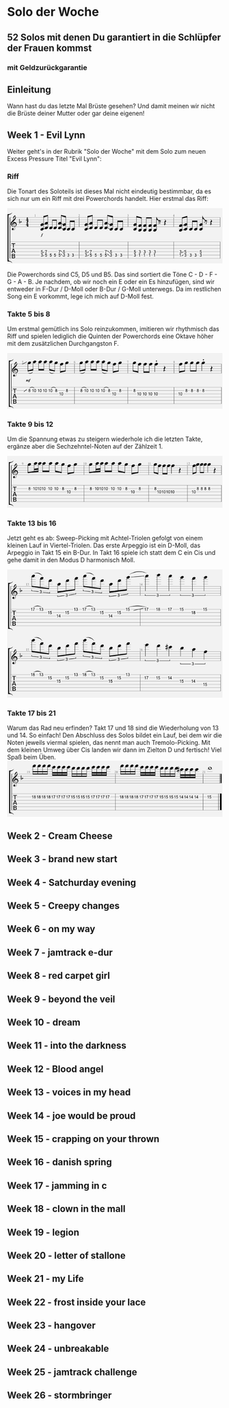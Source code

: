 # Solo der Woche 
## 52 Solos mit denen Du garantiert in die Schlüpfer der Frauen kommst
### mit Geldzurückgarantie
## Einleitung
Wann hast du das letzte Mal Brüste gesehen? Und damit meinen wir nicht die Brüste deiner Mutter oder gar deine eigenen!
 
## Week 1 - Evil Lynn
Weiter geht's in der Rubrik "Solo der Woche" mit dem Solo zum neuen Excess Pressure Titel "Evil Lynn":
### Riff
Die Tonart des Soloteils ist dieses Mal nicht eindeutig bestimmbar, da es sich nur um ein Riff mit drei Powerchords handelt. 
Hier erstmal das Riff:

![Riff](images/evil_lynn_solo_riff.png "Riff")

Die Powerchords sind C5, D5 und B5. Das sind sortiert die Töne C - D - F - G - A - B. 
Je nachdem, ob wir noch ein E oder ein Es hinzufügen, sind wir entweder in F-Dur / D-Moll oder B-Dur / G-Moll unterwegs.
Da im restlichen Song ein E vorkommt, lege ich mich auf D-Moll fest.

### Takte 5 bis 8
Um erstmal gemütlich ins Solo reinzukommen, imitieren wir rhythmisch das Riff und spielen lediglich die Quinten der 
Powerchords eine Oktave höher mit dem zusätzlichen Durchgangston F.

![Riff](images/evil_lynn_solo_takte_5_bis_8.png "Riff")

### Takte 9 bis 12
Um die Spannung etwas zu steigern wiederhole ich die letzten Takte, ergänze aber die Sechzehntel-Noten auf der Zählzeit 1.

![Riff](images/evil_lynn_solo_takte_9_bis_12.png "Takte 9 bis 12")

### Takte 13 bis 16
Jetzt geht es ab: Sweep-Picking mit Achtel-Triolen gefolgt von einem kleinen Lauf in Viertel-Triolen.
Das erste Arpeggio ist ein D-Moll, das Arpeggio in Takt 15 ein B-Dur. In Takt 16 spiele ich statt dem C ein Cis und 
gehe damit in den Modus D harmonisch Moll.

![Riff](images/evil_lynn_solo_takte_13_bis_16.png "Riff")

### Takte 17 bis 21
Warum das Rad neu erfinden? Takt 17 und 18 sind die Wiederholung von 13 und 14. So einfach!
Den Abschluss des Solos bildet ein Lauf, bei dem wir die Noten jeweils viermal spielen, das nennt man auch 
Tremolo-Picking. 
Mit dem kleinen Umweg über Cis landen wir dann im Zielton D und fertisch! Viel Spaß beim Üben.
![Riff](images/evil_lynn_solo_takte_19_bis_21.png "Riff")

## Week 2 - Cream Cheese

## Week 3 - brand new start

## Week 4 - Satchurday evening

## Week 5 - Creepy changes

## Week 6 - on my way

## Week 7 - jamtrack e-dur

## Week 8 - red carpet girl

## Week 9 - beyond the veil

## Week 10 - dream

## Week 11 - into the darkness

## Week 12 - Blood angel

## Week 13 - voices in my head

## Week 14 - joe would be proud

## Week 15 - crapping on your thrown

## Week 16 - danish spring

## Week 17 - jamming in c

## Week 18 - clown in the mall

## Week 19 - legion

## Week 20 - letter of stallone

## Week 21 - my Life

## Week 22 - frost inside your lace

## Week 23 - hangover

## Week 24 - unbreakable

## Week 25 - jamtrack challenge

## Week 26 - stormbringer